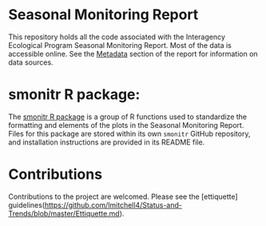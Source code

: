 # Seasonal Monitoring Report

This repository holds all the code associated with the Interagency Ecological Program Seasonal Monitoring Report. Most of the data is accessible online. See the [Metadata](https://interagencyecologicalprogram.github.io/Status-and-Trends/metadata.html) section of the report for information on data sources. 

# smonitr R package:

The [smonitr R package](https://github.com/InteragencyEcologicalProgram/smonitr) is a group of R functions used to standardize the formatting and elements of the plots in the Seasonal Monitoring Report. Files for this package are stored within its own `smonitr` GitHub repository, and installation instructions are provided in its README file.

# Contributions

Contributions to the project are welcomed. Please see the [ettiquette] guidelines(https://github.com/lmitchell4/Status-and-Trends/blob/master/Ettiquette.md).
